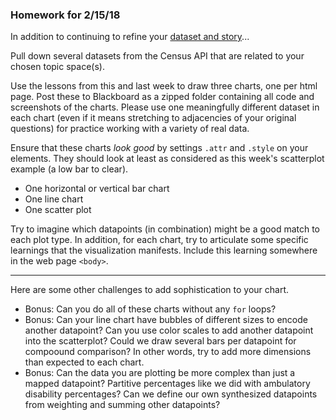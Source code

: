 ### Homework for 2/15/18

In addition to continuing to refine your [dataset and story](../week03/dataset.md)...

Pull down several datasets from the Census API that are related to your chosen topic space(s).

Use the lessons from this and last week to draw three charts, one per html page. Post these to Blackboard as a zipped folder containing all code and screenshots of the charts. Please use one meaningfully different dataset in each chart (even if it means stretching to adjacencies of your original questions) for practice working with a variety of real data. 

Ensure that these charts *look good* by settings `.attr` and `.style` on your elements. They should look at least as considered as this week's scatterplot example (a low bar to clear).

- One horizontal or vertical bar chart 
- One line chart 
- One scatter plot

Try to imagine which datapoints (in combination) might be a good match to each plot type. In addition, for each chart, try to articulate some specific learnings that the visualization manifests. Include this learning somewhere in the web page `<body>`.

-----

Here are some other challenges to add sophistication to your chart.

- Bonus: Can you do all of these charts without any `for` loops?
- Bonus: Can your line chart have bubbles of different sizes to encode another datapoint? Can you use color scales to add another datapoint into the scatterplot? Could we draw several bars per datapoint for compoound comparison? In other words, try to add more dimensions than expected to each chart. 
- Bonus: Can the data you are plotting be more complex than just a mapped datapoint? Partitive percentages like we did with ambulatory disability percentages? Can we define our own synthesized datapoints from weighting and summing other datapoints?
	